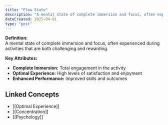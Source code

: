 ```yaml
---
title: "Flow State"
description: "A mental state of complete immersion and focus, often experienced during activities that are both challenging and rewarding."
dateCreated: 2025-04-01
type: "post"
---
```


**Definition:**  
A mental state of complete immersion and focus, often experienced during activities that are both challenging and rewarding.

**Key Attributes:**  
- **Complete Immersion:** Total engagement in the activity  
- **Optimal Experience:** High levels of satisfaction and enjoyment  
- **Enhanced Performance:** Improved skills and outcomes

## Linked Concepts
- [[Optimal Experience]]
- [[Concentration]]
- [[Psychology]]

